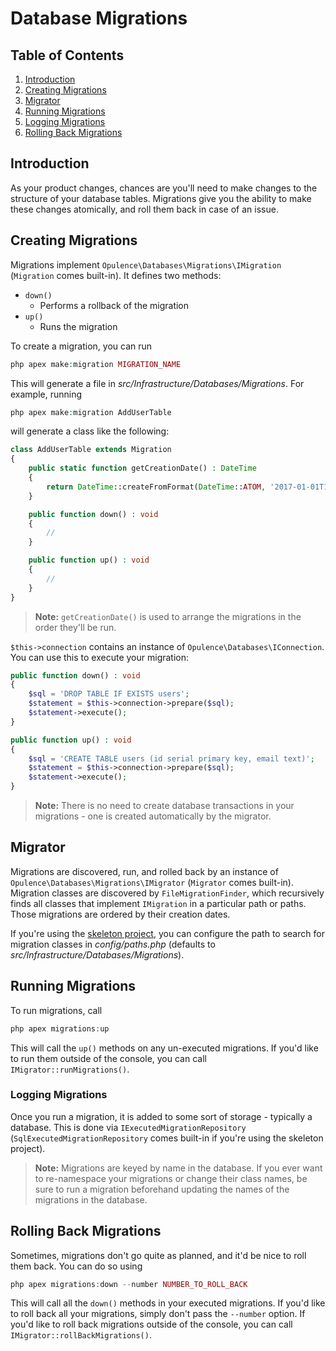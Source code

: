 # Database Migrations

## Table of Contents
1. [Introduction](#introduction)
2. [Creating Migrations](#creating-migrations)
3. [Migrator](#migrator)
4. [Running Migrations](#running-migrations)
  1. [Logging Migrations](#logging-migrations)
5. [Rolling Back Migrations](#rolling-back-migrations)

<h2 id="introduction">Introduction</h2>

As your product changes, chances are you'll need to make changes to the structure of your database tables.  Migrations give you the ability to make these changes atomically, and roll them back in case of an issue.

<h2 id="creating-migrations">Creating Migrations</h2>

Migrations implement `Opulence\Databases\Migrations\IMigration` (`Migration` comes built-in).  It defines two methods:

* `down()`
  * Performs a rollback of the migration
* `up()`
  * Runs the migration

To create a migration, you can run

```php
php apex make:migration MIGRATION_NAME
```

This will generate a file in _src/Infrastructure/Databases/Migrations_.  For example, running 

```php
php apex make:migration AddUserTable
```

will generate a class like the following:

```php
class AddUserTable extends Migration
{
    public static function getCreationDate() : DateTime
    {
        return DateTime::createFromFormat(DateTime::ATOM, '2017-01-01T12:00:00+00:00');
    }

    public function down() : void
    {
        // 
    }

    public function up() : void
    {
        // 
    }
}
```

> **Note:** `getCreationDate()` is used to arrange the migrations in the order they'll be run.

`$this->connection` contains an instance of `Opulence\Databases\IConnection`.  You can use this to execute your migration:

```php
public function down() : void
{
    $sql = 'DROP TABLE IF EXISTS users';
    $statement = $this->connection->prepare($sql);
    $statement->execute();
}

public function up() : void
{
    $sql = 'CREATE TABLE users (id serial primary key, email text)';
    $statement = $this->connection->prepare($sql);
    $statement->execute();
}
```

> **Note:** There is no need to create database transactions in your migrations - one is created automatically by the migrator.

<h2 id="migrator">Migrator</h2>

Migrations are discovered, run, and rolled back by an instance of `Opulence\Databases\Migrations\IMigrator` (`Migrator` comes built-in).  Migration classes are discovered by `FileMigrationFinder`, which recursively finds all classes that implement `IMigration` in a particular path or paths.  Those migrations are ordered by their creation dates.

If you're using the <a href="https://github.com/opulencephp/Project" target="_blank">skeleton project</a>, you can configure the path to search for migration classes in _config/paths.php_ (defaults to _src/Infrastructure/Databases/Migrations_).

<h2 id="running-migrations">Running Migrations</h2>

To run migrations, call

```php
php apex migrations:up
```

This will call the `up()` methods on any un-executed migrations.  If you'd like to run them outside of the console, you can call `IMigrator::runMigrations()`.

<h3 id="logging-migrations">Logging Migrations</h3>

Once you run a migration, it is added to some sort of storage - typically a database.  This is done via `IExecutedMigrationRepository` (`SqlExecutedMigrationRepository` comes built-in if you're using the skeleton project).

> **Note:** Migrations are keyed by name in the database.  If you ever want to re-namespace your migrations or change their class names, be sure to run a migration beforehand updating the names of the migrations in the database.

<h2 id="rolling-back-migrations">Rolling Back Migrations</h2>

Sometimes, migrations don't go quite as planned, and it'd be nice to roll them back.  You can do so using

```php
php apex migrations:down --number NUMBER_TO_ROLL_BACK
```

This will call all the `down()` methods in your executed migrations.  If you'd like to roll back all your migrations, simply don't pass the `--number` option.  If you'd like to roll back migrations outside of the console, you can call `IMigrator::rollBackMigrations()`.
